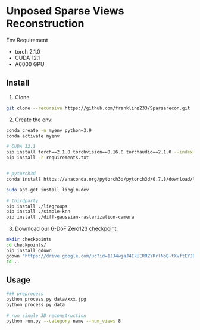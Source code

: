 # Unposed Sparse Views Reconstruction

Env Requirement
- torch 2.1.0
- CUDA 12.1
- A6000 GPU
## Install

1. Clone

```bash
git clone --recursive https://github.com/franklinz233/Sparserecon.git
```

2. Create the env:

```bash
conda create -n myenv python=3.9
conda activate myenv

# CUDA 12.1
pip install torch==2.1.0 torchvision==0.16.0 torchaudio==2.1.0 --index-url https://download.pytorch.org/whl/cu121
pip install -r requirements.txt


# pytorch3d
conda install https://anaconda.org/pytorch3d/pytorch3d/0.7.8/download/linux-64/pytorch3d-0.7.8-py39_cu121_pyt210.tar.bz2

sudo apt-get install libglm-dev

# thirdparty
pip install ./liegroups
pip install ./simple-knn
pip install ./diff-gaussian-rasterization-camera 
```



3. Download our 6-DoF Zero123 [checkpoint](https://drive.google.com/file/d/1JJ4wjaJ4IkUERRZYRrlNoQ-tXvftEYJD/view?usp=sharing).

```bash
mkdir checkpoints
cd checkpoints/
pip install gdown
gdown "https://drive.google.com/uc?id=1JJ4wjaJ4IkUERRZYRrlNoQ-tXvftEYJD"
cd ..
```

## Usage

```bash
### preprocess
python process.py data/xxx.jpg
python process.py data

# run single 3D reconstruction
python run.py --category name --num_views 8 
```


